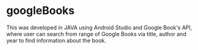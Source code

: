 # googleBooks
This was developed in JAVA using Android Studio and Google Book's API, where user can search from range of Google Books via title, author and year to find information about the book.
